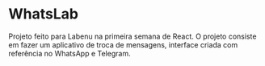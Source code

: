# WhatsLab
Projeto feito para Labenu na primeira semana de React. O projeto consiste em fazer um aplicativo de troca de mensagens, interface criada com referência no WhatsApp e Telegram.
